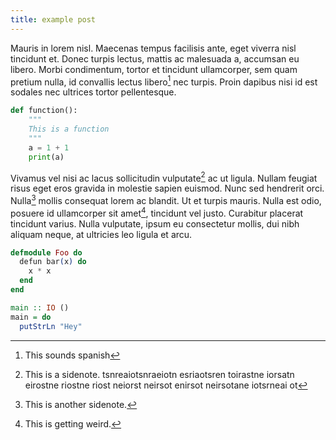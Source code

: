 ```yaml
---
title: example post
---
```


Mauris in lorem nisl. Maecenas tempus facilisis ante, eget viverra nisl
tincidunt et. Donec turpis lectus, mattis ac malesuada a, accumsan eu libero.
Morbi condimentum, tortor et tincidunt ullamcorper, sem quam pretium nulla, id
convallis lectus libero[^wat] nec turpis. Proin dapibus nisi id est sodales nec
ultrices tortor pellentesque.

```python
def function():
    """
    This is a function
    """
    a = 1 + 1
    print(a)
```

Vivamus vel nisi ac lacus sollicitudin vulputate[^a] ac ut ligula. Nullam
feugiat risus eget eros gravida in molestie sapien euismod. Nunc sed hendrerit
orci. Nulla[^b] mollis consequat lorem ac blandit. Ut et turpis mauris. Nulla
est odio, posuere id ullamcorper sit amet[^c], tincidunt vel justo. Curabitur
placerat tincidunt varius. Nulla vulputate, ipsum eu consectetur mollis, dui
nibh aliquam neque, at ultricies leo ligula et arcu.

```elixir
defmodule Foo do
  defun bar(x) do
    x * x
  end
end
```

```haskell
main :: IO ()
main = do
  putStrLn "Hey"
```

[^a]: This is a sidenote. tsnreaiotsnraeiotn esriaotsren toirastne iorsatn eirostne riostne riost neiorst neirsot enirsot neirsotane iotsrneai ot
[^b]: This is another sidenote.
[^c]: This is getting weird.
[^wat]: This sounds spanish
